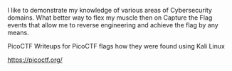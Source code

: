 I like to demonstrate my knowledge of various areas of Cybersecurity domains. What better way to flex my muscle then on Capture the Flag events that allow me to reverse engineering and achieve the flag by any means. 


PicoCTF
Writeups for PicoCTF flags how they were found using Kali Linux 

https://picoctf.org/
